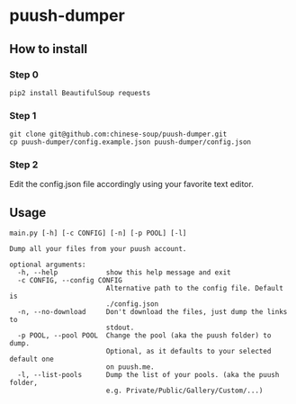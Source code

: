 # puush-dumper

## How to install

### Step 0
```
pip2 install BeautifulSoup requests
```

### Step 1
```
git clone git@github.com:chinese-soup/puush-dumper.git
cp puush-dumper/config.example.json puush-dumper/config.json
```
### Step 2
Edit the config.json file accordingly using your favorite text editor.

## Usage
```
main.py [-h] [-c CONFIG] [-n] [-p POOL] [-l]

Dump all your files from your puush account.

optional arguments:
  -h, --help            show this help message and exit
  -c CONFIG, --config CONFIG
                        Alternative path to the config file. Default is
                        ./config.json
  -n, --no-download     Don't download the files, just dump the links to
                        stdout.
  -p POOL, --pool POOL  Change the pool (aka the puush folder) to dump.
                        Optional, as it defaults to your selected default one
                        on puush.me.
  -l, --list-pools      Dump the list of your pools. (aka the puush folder,
                        e.g. Private/Public/Gallery/Custom/...)
```


